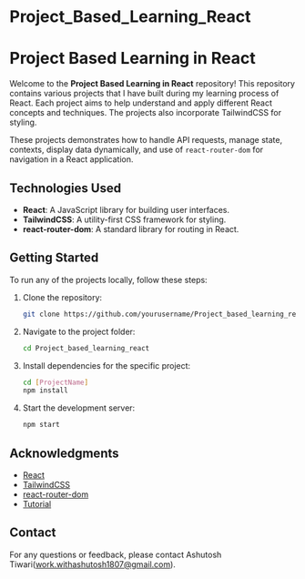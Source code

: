 # Project_Based_Learning_React

# Project Based Learning in React

Welcome to the **Project Based Learning in React** repository! This repository contains various projects that I have built during my learning process of React. Each project aims to help understand and apply different React concepts and techniques. The projects also incorporate TailwindCSS for styling.

These projects demonstrates how to handle API requests, manage state, contexts, display data dynamically, and use of `react-router-dom` for navigation in a React application.

## Technologies Used
- **React**: A JavaScript library for building user interfaces.
- **TailwindCSS**: A utility-first CSS framework for styling.
- **react-router-dom**: A standard library for routing in React.

## Getting Started

To run any of the projects locally, follow these steps:

1. Clone the repository:
    ```bash
    git clone https://github.com/yourusername/Project_based_learning_react.git
    ```
2. Navigate to the project folder:
    ```bash
    cd Project_based_learning_react
    ```
3. Install dependencies for the specific project:
    ```bash
    cd [ProjectName]
    npm install
    ```
4. Start the development server:
    ```bash
    npm start
    ```
## Acknowledgments
- [React](https://reactjs.org/)
- [TailwindCSS](https://tailwindcss.com/)
- [react-router-dom](https://reactrouter.com/web/guides/quick-start)
- [Tutorial](https://www.youtube.com/watch?v=FxgM9k1rg0Q)

## Contact

For any questions or feedback, please contact Ashutosh Tiwari(work.withashutosh1807@gmail.com).
